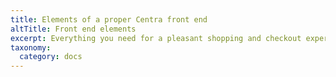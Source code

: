```yaml
---
title: Elements of a proper Centra front end
altTitle: Front end elements
excerpt: Everything you need for a pleasant shopping and checkout experience
taxonomy:
  category: docs
---
```


